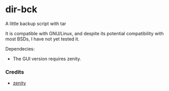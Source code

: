 # dir-bck
A little backup script with tar

It is compatible with GNU/Linux, and despite its potential compatibility with most BSDs, I have not yet tested it.

Dependecies:
- The GUI version requires zenity.

### Credits

- [zenity](https://gitlab.gnome.org/GNOME/zenity)



